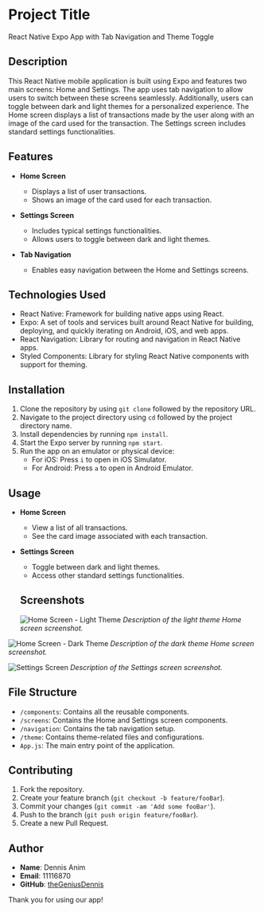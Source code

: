 # Project Title

React Native Expo App with Tab Navigation and Theme Toggle

## Description

This React Native mobile application is built using Expo and features two main screens: Home and Settings. The app uses tab navigation to allow users to switch between these screens seamlessly. Additionally, users can toggle between dark and light themes for a personalized experience. The Home screen displays a list of transactions made by the user along with an image of the card used for the transaction. The Settings screen includes standard settings functionalities.

## Features

- **Home Screen**
  - Displays a list of user transactions.
  - Shows an image of the card used for each transaction.
  
- **Settings Screen**
  - Includes typical settings functionalities.
  - Allows users to toggle between dark and light themes.
  
- **Tab Navigation**
  - Enables easy navigation between the Home and Settings screens.

## Technologies Used

- React Native: Framework for building native apps using React.
- Expo: A set of tools and services built around React Native for building, deploying, and quickly iterating on Android, iOS, and web apps.
- React Navigation: Library for routing and navigation in React Native apps.
- Styled Components: Library for styling React Native components with support for theming.

## Installation

1. Clone the repository by using `git clone` followed by the repository URL.
2. Navigate to the project directory using `cd` followed by the project directory name.
3. Install dependencies by running `npm install`.
4. Start the Expo server by running `npm start`.
5. Run the app on an emulator or physical device:
   - For iOS: Press `i` to open in iOS Simulator.
   - For Android: Press `a` to open in Android Emulator.

## Usage

- **Home Screen**
  - View a list of all transactions.
  - See the card image associated with each transaction.
  
- **Settings Screen**
  - Toggle between dark and light themes.
  - Access other standard settings functionalities.

  ## Screenshots
  ![Home Screen - Light Theme](./assets/Home%20screen%20-%20light.jpg)
*Description of the light theme Home screen screenshot.*

![Home Screen - Dark Theme](./assets/Home%20screen%20-dark.jpg)
*Description of the dark theme Home screen screenshot.*

![Settings Screen](./assets/settings.jpg)
*Description of the  Settings screen screenshot.*


## File Structure

- `/components`: Contains all the reusable components.
- `/screens`: Contains the Home and Settings screen components.
- `/navigation`: Contains the tab navigation setup.
- `/theme`: Contains theme-related files and configurations.
- `App.js`: The main entry point of the application.

## Contributing

1. Fork the repository.
2. Create your feature branch (`git checkout -b feature/fooBar`).
3. Commit your changes (`git commit -am 'Add some fooBar'`).
4. Push to the branch (`git push origin feature/fooBar`).
5. Create a new Pull Request.


## Author

- **Name**: Dennis Anim
- **Email**: 11116870
- **GitHub**: [theGeniusDennis](https://github.com/theGeniusDennid)

Thank you for using our app!